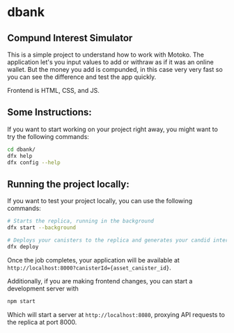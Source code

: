 # dbank
## Compund Interest Simulator

This is a simple project to understand how to work with Motoko. The application let's you input values to add or withraw as if it was an online wallet. But the money you add is compunded, in this case very very fast so you can see the difference and test the app quickly. 

Frontend is HTML, CSS, and JS. 


## Some Instructions:

If you want to start working on your project right away, you might want to try the following commands:

```bash
cd dbank/
dfx help
dfx config --help
```

## Running the project locally:

If you want to test your project locally, you can use the following commands:

```bash
# Starts the replica, running in the background
dfx start --background

# Deploys your canisters to the replica and generates your candid interface
dfx deploy
```

Once the job completes, your application will be available at `http://localhost:8000?canisterId={asset_canister_id}`.

Additionally, if you are making frontend changes, you can start a development server with

```bash
npm start
```

Which will start a server at `http://localhost:8080`, proxying API requests to the replica at port 8000.
